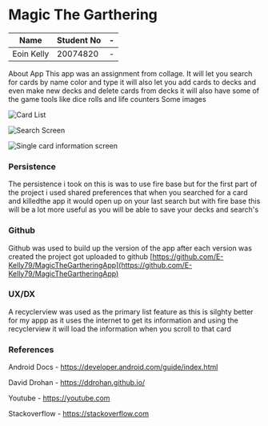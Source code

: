 # Magic The Garthering

 |Name            |Student No|-|
 |----------------|----------|-|
 |Eoin Kelly		 | 20074820|-|

 About App
This app was an assignment from collage. It will let you search for cards by name color and type it will also let you add cards to decks and even make new decks and delete cards from decks it will also have some of the game tools like dice rolls and life counters
Some images 

![Card List](http://i211.photobucket.com/albums/bb7/timaldo/screenshot1_zps7x7xpfrm.png)

![Search Screen](http://i211.photobucket.com/albums/bb7/timaldo/screenshot2_zps7cs40pit.png)

![Single card information screen](http://i211.photobucket.com/albums/bb7/timaldo/screenshot3_zpssuxzsozm.png)


### Persistence
The persistence i took on this is was to use fire base but for the first part of the project i used shared preferences that when you searched for a card and killedthe app it would open up on your last search but with fire base this will be a lot more useful as you will be able to save your decks and search's


### Github

Github was used to build up the version of the app after each version was created the project got uploaded to github [https://github.com/E-Kelly79/MagicTheGartheringApp](https://github.com/E-Kelly79/MagicTheGartheringApp)

### UX/DX
A recyclerview was used as the primary list feature as this is silghty better for my appp as it uses the internet to  get its information and using the recyclerview it will load the information when you scroll to that card



### References
Android Docs - https://developer.android.com/guide/index.html

David Drohan - https://ddrohan.github.io/

Youtube - https://youtube.com

Stackoverflow - https://stackoverflow.com


